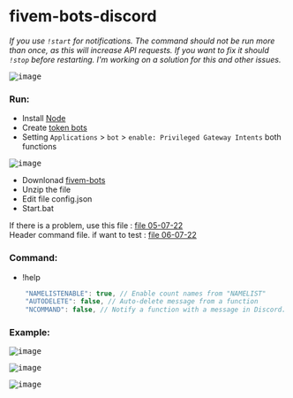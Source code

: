 # fivem-bots-discord
*If you use `!start` for notifications. The command should not be run more than once, as this will increase API requests. If you want to fix it should `!stop` before restarting. I'm working on a solution for this and other issues.*

<kbd> ![image](https://user-images.githubusercontent.com/22098092/177432694-ee6d8b9a-284f-45dc-8417-d48ecc6d979e.png)

### Run:
- Install [Node](https://nodejs.org/en/)
- Create [token bots](https://discord.com/developers/applications)
- Setting `Applications` > `bot` > `enable: Privileged Gateway Intents` both functions

<kbd> ![image](https://user-images.githubusercontent.com/22098092/174883133-a09584ba-7363-4885-a14f-fc0949a6e845.png)
- Downlonad [fivem-bots](https://github.com/Kuju29/fivem-bots/archive/refs/heads/main.zip)
- Unzip the file
- Edit file config.json
- Start.bat

If there is a problem, use this file : [file 05-07-22](https://github.com/Kuju29/fivem-bots-discord/archive/63ed0b551c67549bbdcec0e7d82cc3f45a4d82e9.zip)\
Header command file. if want to test : [file 06-07-22](https://github.com/Kuju29/fivem-bots-discord/files/9057154/fivem-bots-discord-04fe14b93f21aedd1e394a1563c988cbcc6233bf.zip)

### Command:
- !help

```js
    "NAMELISTENABLE": true, // Enable count names from "NAMELIST"
    "AUTODELETE": false, // Auto-delete message from a function
    "NCOMMAND": false, // Notify a function with a message in Discord. `Completed !help`
```

### Example:
<kbd> ![image](https://user-images.githubusercontent.com/22098092/174884363-fcde4ec5-f9c0-47a9-b653-e2f94fcb6999.png)
  
<kbd> ![image](https://user-images.githubusercontent.com/22098092/174883919-dfaecbe3-6ec6-4f47-853f-db2b47c692be.png)

<kbd> ![image](https://user-images.githubusercontent.com/22098092/174884221-95ddac49-77cf-4878-9752-b3ae53edbb64.png)
